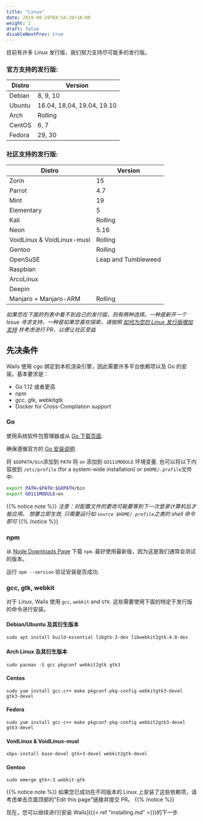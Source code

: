 ```yaml
---
title: "Linux"
date: 2019-08-29T04:54:28+10:00
weight: 2
draft: false
disableNextPrev: true
---
```


目前有许多 Linux 发行版，我们努力支持尽可能多的发行版。

### 官方支持的发行版:

| Distro | Version                    |
| ------ | -------------------------- |
| Debian | 8, 9, 10                   |
| Ubuntu | 16.04, 18,04, 19.04, 19.10 |
| Arch   | Rolling                    |
| CentOS | 6, 7                       |
| Fedora | 29, 30                     |

### 社区支持的发行版:

| Distro                     | Version             |
| -------------------------- | ------------------- |
| Zorin                      | 15                  |
| Parrot                     | 4.7                 |
| Mint                       | 19                  |
| Elementary                 | 5                   |
| Kali                       | Rolling             |
| Neon                       | 5.16                |
| VoidLinux & VoidLinux-musl | Rolling             |
| Gentoo                     | Rolling             |
| OpenSuSE                   | Leap and Tumbleweed |
| Raspbian                   |
| ArcoLinux                  |
| Deepin                     |
| Manjaro + Manjaro-ARM      | Rolling             |

_如果您在下面的列表中看不到自己的发行版，则有两种选择。一种是新开一个 Issue 寻求支持，一种是如果您喜欢探索，请按照 [如何为您的 Linux 发行版增加支持]({{}}) 并考虑进行 PR，以便让社区受益_

## 先决条件

Wails 使用 cgo 绑定到本机渲染引擎，因此需要许多平台依赖项以及 Go 的安装。基本要求是：

- Go 1.12 或者更高
- npm
- gcc, gtk, webkitgtk
- Docker for Cross-Compilation support

### Go

使用系统软件包管理器或从 [Go 下载页面](https://golang.org/dl/).

确保遵循官方的 [Go 安装说明](https://golang.org/doc/install#install).

将 `$GOPATH/bin`添加到 `PATH` 将 `on` 添加到 `GO111MODULE` 环境变量. 也可以将以下内容放到 `/etc/profile` (for a system-wide installation) or `$HOME/.profile`文件中:

```bash
export PATH=$PATH:$GOPATH/bin
export GO111MODULE=on
```

{{% notice note %}}
_注意：对配置文件的更改可能要等到下一次登录计算机后才能应用。 想要立即生效, 只需要运行如 `source $HOME/.profile`之类的 shell 命令即可_
{{% /notice %}}

### npm

从 [Node Downloads Page](https://nodejs.org/en/download/) 下载 `npm`. 最好使用最新版，因为这是我们通常会测试的版本。

运行 `npm --version` 验证安装是否成功.

### gcc, gtk, webkit

对于 Linux, Wails 使用 `gcc`, `webkit` and `GTK`. 这些需要使用下面的特定于发行版的命令进行安装。

#### Debian/Ubuntu 及其衍生版本

`sudo apt install build-essential libgtk-3-dev libwebkit2gtk-4.0-dev`

#### Arch Linux 及其衍生版本

`sudo pacman -S gcc pkgconf webkit2gtk gtk3`

#### Centos

`sudo yum install gcc-c++ make pkgconf-pkg-config webkitgtk3-devel gtk3-devel`

#### Fedora

`sudo yum install gcc-c++ make pkgconf-pkg-config webkit2gtk3-devel gtk3-devel`

#### VoidLinux & VoidLinux-musl

`xbps-install base-devel gtk+3-devel webkit2gtk-devel`

#### Gentoo

`sudo emerge gtk+:3 webkit-gtk`

{{% notice note %}}
如果您已成功在不同版本的 Linux 上安装了这些依赖项，请考虑单击页面顶部的"Edit this page"链接并提交 PR。
{{% /notice %}}

现在，您可以继续进行[安装 Wails]({{< ref "installing.md" >}})的下一步.
